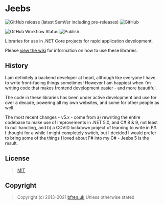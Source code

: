 # Jeebs

![GitHub release (latest SemVer including pre-releases)](https://img.shields.io/github/v/release/bfren/jeebs?include_prereleases) ![GitHub](https://img.shields.io/github/license/bfren/jeebs)

![GitHub Workflow Status](https://img.shields.io/github/workflow/status/bfren/jeebs/Publish) ![Publish](https://github.com/bfren/jeebs/workflows/Publish/badge.svg)

Libraries for use in .NET Core projects for rapid application development.

Please [view the wiki](https://github.com/bfren/jeebs/wiki) for information on how to use these libraries.

## History

I am definitely a backend developer at heart, although like everyone I have to write front-facing things sometimes!  However I am happiest when I'm writing code that makes frontend development easier - and more beautiful.

The code in these libraries has been under active development and use for over a decade, powering all my own websites, and some for other people as well.

The most recent changes - v5.x - come from a) rewriting the entire codebase to make use of improvements in .NET 5.0, and C# 8 &amp; 9, not least to null handling, and b) a COVID lockdown project of learning to write in F#.  I thought for a while I might completely switch, but I decided I would prefer to bring some of the things I loved about F# into my C# - Jeebs 5 is the result.

## License

> [MIT](https://mit.bfren.uk/2013)

## Copyright

> Copyright (c) 2013-2021 [bfren.uk](https://bfren.uk)
> Unless otherwise stated
